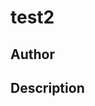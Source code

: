 # test2

## Author

<!-- Insert Your Name Here -->

## Description

<!-- Describe your example here -->
